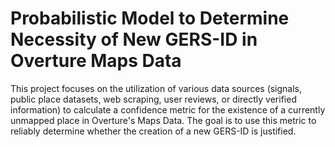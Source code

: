 # Probabilistic Model to Determine Necessity of New GERS-ID in Overture Maps Data
This project focuses on the utilization of various data sources (signals, public place datasets, web scraping, user reviews, or directly verified information) to calculate a confidence metric for the existence of a currently unmapped place in Overture's Maps Data. The goal is to use this metric to reliably determine whether the creation of a new GERS-ID is justified.
